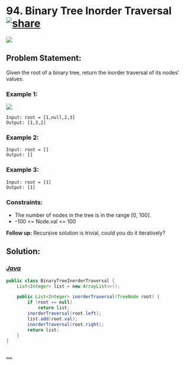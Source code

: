 # 94. Binary Tree Inorder Traversal [![share]](https://leetcode.com/problems/binary-tree-inorder-traversal/)

![][easy]

## Problem Statement:

Given the root of a binary tree, return the inorder traversal of its nodes' values.

### Example 1:

![](https://assets.leetcode.com/uploads/2020/09/15/inorder_1.jpg)

```
Input: root = [1,null,2,3]
Output: [1,3,2]
```

### Example 2:

```
Input: root = []
Output: []
```

### Example 3:

```
Input: root = [1]
Output: [1]
```

### Constraints:

- The number of nodes in the tree is in the range [0, 100].
- -100 <= Node.val <= 100

**Follow up:** Recursive solution is trivial, could you do it iteratively?

## Solution:

### [_Java_](./BinaryTreeInorderTraversal.java)

```java
public class BinaryTreeInorderTraversal {
    List<Integer> list = new ArrayList<>();

    public List<Integer> inorderTraversal(TreeNode root) {
        if (root == null)
            return list;
        inorderTraversal(root.left);
        list.add(root.val);
        inorderTraversal(root.right);
        return list;
    }
}
```

### [_..._]()

```

```

<!----------------------------------{ link }--------------------------------->

[share]: https://img.icons8.com/external-anggara-blue-anggara-putra/20/000000/external-share-user-interface-basic-anggara-blue-anggara-putra-2.png
[easy]: https://img.shields.io/badge/Difficulty-Easy-green.svg
